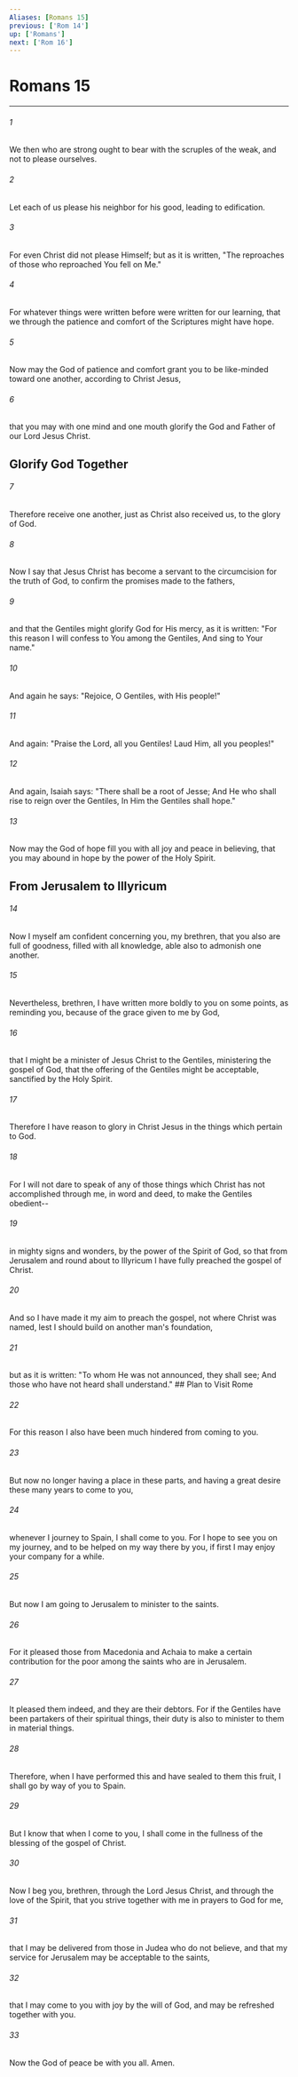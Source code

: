 ```yaml
---
Aliases: [Romans 15]
previous: ['Rom 14']
up: ['Romans']
next: ['Rom 16']
---
```

# Romans 15

***


###### 1 
We then who are strong ought to bear with the scruples of the weak, and not to please ourselves. 

###### 2 
Let each of us please his neighbor for his good, leading to edification. 

###### 3 
For even Christ did not please Himself; but as it is written, "The reproaches of those who reproached You fell on Me." 

###### 4 
For whatever things were written before were written for our learning, that we through the patience and comfort of the Scriptures might have hope. 

###### 5 
Now may the God of patience and comfort grant you to be like-minded toward one another, according to Christ Jesus, 

###### 6 
that you may with one mind and one mouth glorify the God and Father of our Lord Jesus Christ.

## Glorify God Together 

###### 7 
Therefore receive one another, just as Christ also received us, to the glory of God. 

###### 8 
Now I say that Jesus Christ has become a servant to the circumcision for the truth of God, to confirm the promises made to the fathers, 

###### 9 
and that the Gentiles might glorify God for His mercy, as it is written: "For this reason I will confess to You among the Gentiles, And sing to Your name." 

###### 10 
And again he says: "Rejoice, O Gentiles, with His people!" 

###### 11 
And again: "Praise the Lord, all you Gentiles! Laud Him, all you peoples!" 

###### 12 
And again, Isaiah says: "There shall be a root of Jesse; And He who shall rise to reign over the Gentiles, In Him the Gentiles shall hope." 

###### 13 
Now may the God of hope fill you with all joy and peace in believing, that you may abound in hope by the power of the Holy Spirit.

## From Jerusalem to Illyricum 

###### 14 
Now I myself am confident concerning you, my brethren, that you also are full of goodness, filled with all knowledge, able also to admonish one another. 

###### 15 
Nevertheless, brethren, I have written more boldly to you on some points, as reminding you, because of the grace given to me by God, 

###### 16 
that I might be a minister of Jesus Christ to the Gentiles, ministering the gospel of God, that the offering of the Gentiles might be acceptable, sanctified by the Holy Spirit. 

###### 17 
Therefore I have reason to glory in Christ Jesus in the things which pertain to God. 

###### 18 
For I will not dare to speak of any of those things which Christ has not accomplished through me, in word and deed, to make the Gentiles obedient-- 

###### 19 
in mighty signs and wonders, by the power of the Spirit of God, so that from Jerusalem and round about to Illyricum I have fully preached the gospel of Christ. 

###### 20 
And so I have made it my aim to preach the gospel, not where Christ was named, lest I should build on another man's foundation, 

###### 21 
but as it is written: "To whom He was not announced, they shall see; And those who have not heard shall understand." ## Plan to Visit Rome 

###### 22 
For this reason I also have been much hindered from coming to you. 

###### 23 
But now no longer having a place in these parts, and having a great desire these many years to come to you, 

###### 24 
whenever I journey to Spain, I shall come to you. For I hope to see you on my journey, and to be helped on my way there by you, if first I may enjoy your company for a while. 

###### 25 
But now I am going to Jerusalem to minister to the saints. 

###### 26 
For it pleased those from Macedonia and Achaia to make a certain contribution for the poor among the saints who are in Jerusalem. 

###### 27 
It pleased them indeed, and they are their debtors. For if the Gentiles have been partakers of their spiritual things, their duty is also to minister to them in material things. 

###### 28 
Therefore, when I have performed this and have sealed to them this fruit, I shall go by way of you to Spain. 

###### 29 
But I know that when I come to you, I shall come in the fullness of the blessing of the gospel of Christ. 

###### 30 
Now I beg you, brethren, through the Lord Jesus Christ, and through the love of the Spirit, that you strive together with me in prayers to God for me, 

###### 31 
that I may be delivered from those in Judea who do not believe, and that my service for Jerusalem may be acceptable to the saints, 

###### 32 
that I may come to you with joy by the will of God, and may be refreshed together with you. 

###### 33 
Now the God of peace be with you all. Amen.
